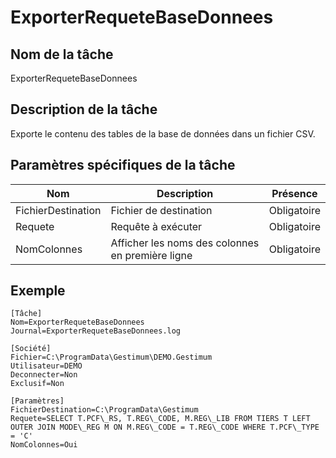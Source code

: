 # ExporterRequeteBaseDonnees

## Nom de la tâche


ExporterRequeteBaseDonnees


## Description de la tâche


Exporte le contenu des tables de la base de données dans un fichier CSV.


## Paramètres spécifiques de la tâche








| Nom | Description | Présence |
|---|---|---|
| FichierDestination | Fichier de destination | Obligatoire |
| Requete | Requête à exécuter | Obligatoire |
| NomColonnes | Afficher les noms des colonnes en première ligne | Obligatoire |


## Exemple

````
[Tâche]
Nom=ExporterRequeteBaseDonnees
Journal=ExporterRequeteBaseDonnees.log

[Société]
Fichier=C:\ProgramData\Gestimum\DEMO.Gestimum
Utilisateur=DEMO
Deconnecter=Non
Exclusif=Non

[Paramètres]
FichierDestination=C:\ProgramData\Gestimum
Requete=SELECT T.PCF\_RS, T.REG\_CODE, M.REG\_LIB FROM TIERS T LEFT OUTER JOIN MODE\_REG M ON M.REG\_CODE = T.REG\_CODE WHERE T.PCF\_TYPE = 'C'
NomColonnes=Oui
````